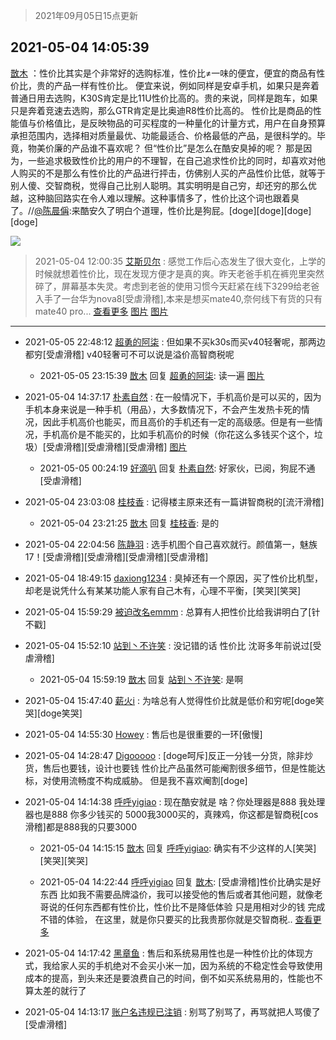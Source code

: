> 2021年09月05日15点更新
<link rel="stylesheet" href="https://cdn.jsdelivr.net/gh/taotie6/sampleJSON@main/css/photo_show.css">


 ## 2021-05-04 14:05:39 

 [㪚木](https://www.coolapk.com/feed/26750862?shareKey=ZmJlY2EyNTYyZTJiNjEzMTc3ZTg~) ：性价比其实是个非常好的选购标准，性价比≠一味的便宜，便宜的商品有性价比，贵的产品一样有性价比。
便宜来说，例如同样是安卓手机，如果只是奔着普通日用去选购，K30S肯定是比11U性价比高的。贵的来说，同样是跑车，如果只是奔着竞速去选购，那么GTR肯定是比奥迪R8性价比高的。<!--break-->
性价比是商品的性能值与价格值比，是反映物品的可买程度的一种量化的计量方式，用户在自身预算承担范围内，选择相对质量最优、功能最适合、价格最低的产品，是很科学的。毕竟，物美价廉的产品谁不喜欢呢？
但“性价比”是怎么在酷安臭掉的呢？
那是因为，一些追求极致性价比的用户的不理智，在自己追求性价比的同时，却喜欢对他人购买的不是那么有性价比的产品进行抨击，仿佛别人买的产品性价比低，就等于别人傻、交智商税，觉得自己比别人聪明。其实明明是自己穷，却还穷的那么优越，这种脑回路实在令人难以理解。这种事情多了，性价比这个词也跟着臭了。//<a class="feed-link-uname" href="/u/陈晨偁">@陈晨偁</a>:来酷安久了明白个道理，性价比是狗屁。[doge][doge][doge][doge] 

<div class="album">
<img class="img-item" src="http://image.coolapk.com/feed/2020/0511/21/1081091_45bad8f3_4880_7713@356x200.gif" />
</div>

> 2021-05-04 12:00:35 
> [艾斯贝尔](https://www.coolapk.com/feed/26748546?shareKey=YjVmYjdlMTIxYjU4NjEzMTc3ZTg~) : 感觉工作后心态发生了很大变化，上学的时候就想着性价比，现在发现方便才是真的爽。昨天老爸手机在裤兜里突然碎了，屏幕基本失灵。考虑到老爸的使用习惯今天赶紧在线下3299给老爸入手了一台华为nova8[受虐滑稽],本来是想买mate40,奈何线下有货的只有mate40 pro... <a href="">查看更多</a> 
[图片](http://image.coolapk.com/feed/2021/0504/12/1045792_07044a9d_0830_5865@2494x3325.jpeg)
[图片](http://image.coolapk.com/feed/2021/0504/12/1045792_d77c6265_0830_5872@2494x3325.jpeg)

 ------- 

- 2021-05-05 22:48:12 [超勇的阿柒](uid=3809877) : 但如果不买k30s而买v40轻奢呢，那两边都穷[受虐滑稽]
v40轻奢可不可以说是溢价高智商税呢 

    - 2021-05-05 23:15:39 [㪚木](uid=1081091) 回复 [超勇的阿柒](uid=3809877): 读一遍 [图片](http://image.coolapk.com/feed/2021/0505/23/1081091_9de3bbfc_7738_4051@1080x882.jpeg)

- 2021-05-04 14:37:17 [朴素自然](uid=1210301) : 在一般情况下，手机高价是可以买的，因为手机本身来说是一种手机（用品），大多数情况下，不会产生发热卡死的情况，因此手机高价也能买，而且高价的手机还有一定的高级感。但是有一些情况，手机高价是不能买的，比如手机高价的时候（你花这么多钱买个这个，垃圾）[受虐滑稽][受虐滑稽][受虐滑稽] [图片](http://image.coolapk.com/feed/2021/0504/14/1210301_c3f0b4b3_9895_2136@600x623.jpeg)

    - 2021-05-05 00:24:19 [好滴叭](uid=5526219) 回复 [朴素自然](uid=1210301): 好家伙，已阅，狗屁不通[受虐滑稽] 

- 2021-05-04 23:03:08 [桂枝香](uid=3301490) : 记得楼主原来还有一篇讲智商税的[流汗滑稽] 

    - 2021-05-04 23:21:25 [㪚木](uid=1081091) 回复 [桂枝香](uid=3301490): 是的 

- 2021-05-04 22:04:56 [陈静羽](uid=2603765) : 选手机图个自己喜欢就行。颜值第一，魅族17！[受虐滑稽][受虐滑稽][受虐滑稽][受虐滑稽] 

- 2021-05-04 18:49:15 [daxiong1234](uid=293333) : 臭掉还有一个原因，买了性价比机型，却老是说凭什么有某某功能人家有自己木有，心理不平衡，[笑哭][笑哭] 

- 2021-05-04 15:59:29 [被迫改名emmm](uid=3302275) : 总算有人把性价比给我讲明白了[针不戳] 

- 2021-05-04 15:52:10 [站到丶不许笑](uid=1165627) : 没记错的话 性价比 沈哥多年前说过[受虐滑稽] 

    - 2021-05-04 15:59:19 [㪚木](uid=1081091) 回复 [站到丶不许笑](uid=1165627): 是啊 

- 2021-05-04 15:47:40 [薪火i](uid=4270212) : 为啥总有人觉得性价比就是低价和穷呢[doge笑哭][doge笑哭] 

- 2021-05-04 14:55:30 [Howey](uid=2814167) : 售后也是很重要的一环[傲慢] 

- 2021-05-04 14:28:47 [Digooooo](uid=1344187) : [doge呵斥]反正一分钱一分货，除非炒货，售后也要钱，设计也要钱
性价比产品虽然可能阉割很多细节，但是性能达标，对使用流畅度不构成威胁。
但是我不喜欢阉割[doge] 

- 2021-05-04 14:14:38 [呼呼yigiao](uid=3884903) : 现在酷安就是 啥？你处理器是888  我处理器也是888  你多少钱买的 5000我3000买的，真辣鸡，你这都是智商税[cos滑稽]都是888我的只要3000 

    - 2021-05-04 14:15:15 [㪚木](uid=1081091) 回复 [呼呼yigiao](uid=3884903): 确实有不少这样的人[笑哭][笑哭][笑哭] 

    - 2021-05-04 14:22:44 [呼呼yigiao](uid=3884903) 回复 [㪚木](uid=1081091): [受虐滑稽]性价比确实是好东西 比如我不需要品牌溢价，我可以接受他的售后或者其他问题，就像老哥说的任何东西都有性价比，性价比不是降低体验  只是用相对少的钱 完成不错的体验， 在这里，就是你只要买的比我贵那你就是交智商税.. <a href="/feed/replyList?id=202671973">查看更多</a> 

- 2021-05-04 14:17:42 [黑章鱼](uid=1544882) : 售后和系统易用性也是一种性价比的体现方式，我给家人买的手机绝对不会买小米一加，因为系统的不稳定性会导致使用成本的提高，到头来还是要浪费自己的时间，倒不如买系统易用的，性能也不算太差的就行了 

- 2021-05-04 14:13:17 [账户名违规已注销](uid=1039732) : 别骂了别骂了，再骂就把人骂傻了[受虐滑稽] 

